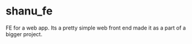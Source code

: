 # shanu_fe
FE for a web app.
Its a pretty simple web front end made it as a part of a bigger project.
